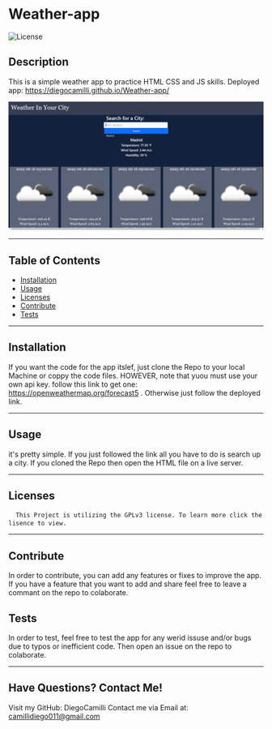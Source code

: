 # Weather-app
  ![License](https://img.shields.io/badge/license-GPLv3-blue)
  ## Description
  This is a simple weather app to practice HTML CSS and JS skills.
  Deployed app: https://diegocamilli.github.io/Weather-app/
  
  ![app view](/images/Screenshot%20(208).png)
___
  ## Table of Contents
  * [Installation](#installation)
  * [Usage](#usage)
  * [Licenses](#licenses)
  * [Contribute](#contribute)
  * [Tests](#tests)
  ___
  ## Installation
  If you want the code for the app itslef, just clone the Repo to your local Machine or coppy the code files. HOWEVER, note that yuou must use your own api key. follow this link to get one: https://openweathermap.org/forecast5 . Otherwise just follow the deployed link.
  ___
  ## Usage
  it's pretty simple. If you just followed the link all you have to do is search up a city. If you cloned the Repo then open the HTML file on a live server.
  ___
  ## Licenses
  
      This Project is utilizing the GPLv3 license. To learn more click the lisence to view.
  ___
  ## Contribute
  In order to contribute, you can add any features or fixes to improve the app. If you have a feature that you want to add and share feel free to leave a commant on the repo to colaborate.
  ## Tests
  In order to test, feel free to test the app for any werid issuse and/or bugs due to typos or inefficient code. Then open an issue on the repo to colaborate.
  ___
  ## Have Questions? Contact Me!
  
  Visit my GitHub: DiegoCamilli
  Contact me via Email at: camillidiego011@gmail.com
